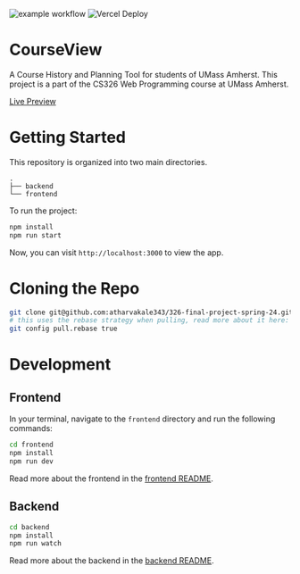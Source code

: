 ![example workflow](https://github.com/atharvakale343/CourseView/actions/workflows/node.js.yml/badge.svg)
![Vercel Deploy](https://therealsujitk-vercel-badge.vercel.app/?app=courseview-cs326-team-4)

# CourseView

A Course History and Planning Tool for students of UMass Amherst. This project is a part of the CS326 Web Programming course at UMass Amherst.

[Live Preview](https://app.courseview.us)

# Getting Started

This repository is organized into two main directories.

```
.
├── backend
└── frontend
```

To run the project:

```bash
npm install
npm run start
```

Now, you can visit `http://localhost:3000` to view the app.

# Cloning the Repo

```bash
git clone git@github.com:atharvakale343/326-final-project-spring-24.git
# this uses the rebase strategy when pulling, read more about it here: https://git-scm.com/docs/git-config#Documentation/git-config.txt-pullrebase
git config pull.rebase true
```

# Development

## Frontend

In your terminal, navigate to the `frontend` directory and run the following commands:

```bash
cd frontend
npm install
npm run dev
```

Read more about the frontend in the [frontend README](frontend/README.md).

## Backend

```bash
cd backend
npm install
npm run watch
```

Read more about the backend in the [backend README](backend/README.md).
